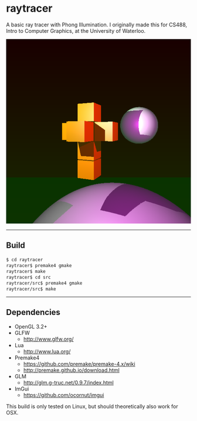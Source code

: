 # raytracer
A basic ray tracer with Phong Illumination.
I originally made this for CS488, Intro to Computer Graphics, at the University of Waterloo.

![Alt Text](screenshot.png)

---

## Build

```
$ cd raytracer
raytracer$ premake4 gmake
raytracer$ make
raytracer$ cd src
raytracer/src$ premake4 gmake
raytracer/src$ make
```

---

## Dependencies
* OpenGL 3.2+
* GLFW
    * http://www.glfw.org/
* Lua
    * http://www.lua.org/
* Premake4
    * https://github.com/premake/premake-4.x/wiki
    * http://premake.github.io/download.html
* GLM
    * http://glm.g-truc.net/0.9.7/index.html
* ImGui
    * https://github.com/ocornut/imgui

This build is only tested on Linux, but should theoretically also work for OSX.
